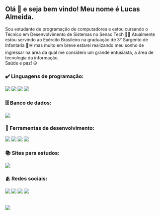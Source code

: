 ## Olá 👋 e seja bem vindo! Meu nome é Lucas Almeida.
Sou estudante de programação de computadores e estou cursando o Técnico em Desenvolvimento de Sistemas no Senac Tech 👨‍💻 Atualmente estou servindo ao Exército Brasileiro na graduação de 3° Sargento de Infantaria 🔰🪖 mas muito em breve estarei realizando meu sonho de ingressar na área da qual me considero um grande entusiasta, a área de tecnologia da informação.
<br>Saúde e paz! ☮️

### ✔️ Linguagens de programação: 
<img src="https://img.shields.io/badge/HTML5-E34F26?style=for-the-badge&logo=html5&logoColor=white"/> <img src="https://img.shields.io/badge/CSS3-1572B6?style=for-the-badge&logo=css3&logoColor=white"/> <img src="https://img.shields.io/badge/JavaScript-323330?style=for-the-badge&logo=javascript&logoColor=F7DF1E"/> <img src="https://img.shields.io/badge/Java-ED8B00?style=for-the-badge&logo=java&logoColor=white"/> 

### 🗄️ Banco de dados:
<img src="https://img.shields.io/badge/MySQL-005C84?style=for-the-badge&logo=mysql&logoColor=white"/>

### 🧰 Ferramentas de desenvolvimento:
<img src="https://img.shields.io/badge/IntelliJIDEA-000000.svg?style=for-the-badge&logo=intellij-idea&logoColor=white"/> <img src="https://img.shields.io/badge/Eclipse-2C2255?style=for-the-badge&logo=eclipse&logoColor=white"/> <img src="https://img.shields.io/badge/netbeans-1B6AC6?style=for-the-badge&logo=apachenetbeanside&logoColor=white"/> <img src="https://img.shields.io/badge/Visual_Studio-5C2D91?style=for-the-badge&logo=visual%20studio&logoColor=white"/>

### 📚 Sites para estudos:
<img src="https://img.shields.io/badge/Udemy-EC5252?style=for-the-badge&logo=Udemy&logoColor=white"/>

### 🫂 Redes sociais:
<a href="https://www.linkedin.com/in/lucas-palmeida/"><img src="https://img.shields.io/badge/LinkedIn-0077B5?style=for-the-badge&logo=linkedin&logoColor=white"/></a> <a href="https://www.facebook.com/lucaspalmeida2/"><img src="https://img.shields.io/badge/Facebook-1877F2?style=for-the-badge&logo=facebook&logoColor=white"/></a> <a href="https://www.instagram.com/lucas_palmeida/"><img src="https://img.shields.io/badge/Instagram-E4405F?style=for-the-badge&logo=instagram&logoColor=white"/></a> <img src="https://img.shields.io/badge/GitLab-330F63?style=for-the-badge&logo=gitlab&logoColor=white"/>
<br><br><br>
<img src="https://github-readme-stats.vercel.app/api?username=lucas-palmeida"/>
